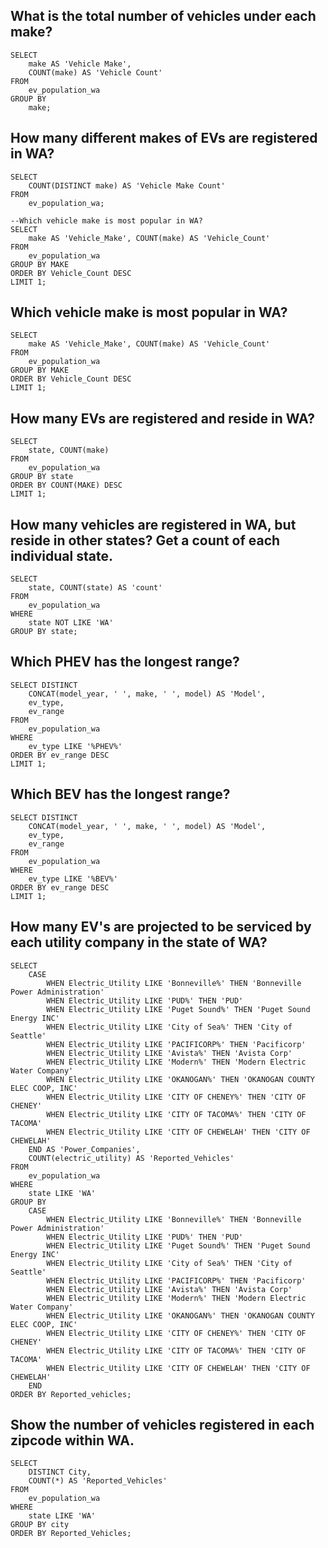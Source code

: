 ## What is the total number of vehicles under each make?

```
SELECT 
	make AS 'Vehicle Make',
    COUNT(make) AS 'Vehicle Count'
FROM 
	ev_population_wa
GROUP BY
	make;
```
## How many different makes of EVs are registered in WA?

```
SELECT 
	COUNT(DISTINCT make) AS 'Vehicle Make Count'
FROM	
	ev_population_wa;

--Which vehicle make is most popular in WA?
SELECT 
    make AS 'Vehicle_Make', COUNT(make) AS 'Vehicle_Count'
FROM
    ev_population_wa
GROUP BY MAKE
ORDER BY Vehicle_Count DESC
LIMIT 1;
```
## Which vehicle make is most popular in WA?

```
SELECT 
    make AS 'Vehicle_Make', COUNT(make) AS 'Vehicle_Count'
FROM
    ev_population_wa
GROUP BY MAKE
ORDER BY Vehicle_Count DESC
LIMIT 1;
```

## How many EVs are registered and reside in WA?

```
SELECT 
    state, COUNT(make)
FROM
    ev_population_wa
GROUP BY state
ORDER BY COUNT(MAKE) DESC
LIMIT 1;
```

## How many vehicles are registered in WA, but reside in other states? Get a count of each individual state.

```
SELECT 
    state, COUNT(state) AS 'count'
FROM
    ev_population_wa
WHERE
    state NOT LIKE 'WA'
GROUP BY state;
```

## Which PHEV has the longest range?

```
SELECT DISTINCT
    CONCAT(model_year, ' ', make, ' ', model) AS 'Model',
    ev_type,
    ev_range
FROM
    ev_population_wa
WHERE
    ev_type LIKE '%PHEV%'
ORDER BY ev_range DESC
LIMIT 1;
```

## Which BEV has the longest range?

```
SELECT DISTINCT
    CONCAT(model_year, ' ', make, ' ', model) AS 'Model',
    ev_type,
    ev_range
FROM
    ev_population_wa
WHERE
    ev_type LIKE '%BEV%'
ORDER BY ev_range DESC
LIMIT 1;
```

## How many EV's are projected to be serviced by each utility company in the state of WA?

```
SELECT
    CASE
        WHEN Electric_Utility LIKE 'Bonneville%' THEN 'Bonneville Power Administration'
        WHEN Electric_Utility LIKE 'PUD%' THEN 'PUD'
        WHEN Electric_Utility LIKE 'Puget Sound%' THEN 'Puget Sound Energy INC'
        WHEN Electric_Utility LIKE 'City of Sea%' THEN 'City of Seattle'
        WHEN Electric_Utility LIKE 'PACIFICORP%' THEN 'Pacificorp'
        WHEN Electric_Utility LIKE 'Avista%' THEN 'Avista Corp'
        WHEN Electric_Utility LIKE 'Modern%' THEN 'Modern Electric Water Company'
        WHEN Electric_Utility LIKE 'OKANOGAN%' THEN 'OKANOGAN COUNTY ELEC COOP, INC'
        WHEN Electric_Utility LIKE 'CITY OF CHENEY%' THEN 'CITY OF CHENEY'
        WHEN Electric_Utility LIKE 'CITY OF TACOMA%' THEN 'CITY OF TACOMA'
        WHEN Electric_Utility LIKE 'CITY OF CHEWELAH' THEN 'CITY OF CHEWELAH'
    END AS 'Power_Companies',
    COUNT(electric_utility) AS 'Reported_Vehicles'
FROM
    ev_population_wa
WHERE
    state LIKE 'WA'
GROUP BY 
    CASE
        WHEN Electric_Utility LIKE 'Bonneville%' THEN 'Bonneville Power Administration'
        WHEN Electric_Utility LIKE 'PUD%' THEN 'PUD'
        WHEN Electric_Utility LIKE 'Puget Sound%' THEN 'Puget Sound Energy INC'
        WHEN Electric_Utility LIKE 'City of Sea%' THEN 'City of Seattle'
        WHEN Electric_Utility LIKE 'PACIFICORP%' THEN 'Pacificorp'
        WHEN Electric_Utility LIKE 'Avista%' THEN 'Avista Corp'
        WHEN Electric_Utility LIKE 'Modern%' THEN 'Modern Electric Water Company'
        WHEN Electric_Utility LIKE 'OKANOGAN%' THEN 'OKANOGAN COUNTY ELEC COOP, INC'
        WHEN Electric_Utility LIKE 'CITY OF CHENEY%' THEN 'CITY OF CHENEY'
        WHEN Electric_Utility LIKE 'CITY OF TACOMA%' THEN 'CITY OF TACOMA'
        WHEN Electric_Utility LIKE 'CITY OF CHEWELAH' THEN 'CITY OF CHEWELAH'
    END
ORDER BY Reported_vehicles;
```

## Show the number of vehicles registered in each zipcode within WA.

```
SELECT 
    DISTINCT City,
    COUNT(*) AS 'Reported_Vehicles'
FROM
    ev_population_wa
WHERE
    state LIKE 'WA'
GROUP BY city
ORDER BY Reported_Vehicles;
```